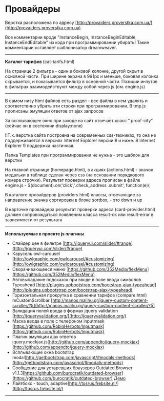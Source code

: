 Провайдеры
================

Верстка расположена по адресу [http://provaiders.proverstka.com.ua/](http://provaiders.proverstka.com.ua)

Все комментарии вроде "InstanceBegin, InstanceBeginEditable, InstanceEndEditable" из кода при программировании убирать! Такие комментарии оставляет шаблонизатор dreamweaver.


---------------------------------------------------------

**Каталог тарифов** (cat-tarifs.html)


На странице 2 фильтра - один в боковой колонке, другой скрыт в основной части. При ширине экрана в 991px и меньше, боковая колонка скрывается, и показывается фильтр в основной части. Позиции инпутов в фильтрах взаимодействуют между собой через js (см. engine.js)

---------------------------------------------------------


В самом низу html файлов есть раздел <!-- =temp JS --> - все файлы в нем удалять и соответствнно убрать эти строки при программировании.  В tmp.js прописаны эмуляции ответов от ajax запросов 

За всплывающее окно при заходе на сайт отвечает класс ".proof-city" (сейчас он в состоянии display:none)

!!Т.к. верстка сайта построена на современных css-техниках, то она не поддерживается в версиях Internet Explorer версии 8 и ниже. В Internet Explorer 9 поддержка частичная.

Папка Templates при программировании не нужна - это шаблон для верстки

На главной странице (homepage.html), в акциях (actions.html) - значок медальки в таблице сделан через css (на основании порядкового номера строчки).  Результат проверки адреса прописан в файле engine.js - $(document).on('click','.check_address .submit', function(e){

В каталоге провайдеров (providers.html) классы, отвечающие за направление значка сортировки в блоке sortbox, - это down и up

В карточке провайдера результат проверки адреса (card-provider.html) должен сопровождаться появленим класса result-ok или result-error в зависимости от результата

---------------------------------------------------------
__Используемые в проекте js плагины__
* Слайдер цен в фильтре [http://jqueryui.com/slider/#range](http://jqueryui.com/slider/#range)
* Карусель owl-carousel [http://owlgraphic.com/owlcarousel/#customizing](http://owlgraphic.com/owlcarousel/#customizing)
* Сворачивающееся меню [https://github.com/352Media/flexMenu](https://github.com/352Media/flexMenu)
* Автовыпадание подсказок при вводе в поле ввода символов Typeahead [http://plugins.upbootstrap.com/bootstrap-ajax-typeahead](http://plugins.upbootstrap.com/bootstrap-ajax-typeahead)
* Горизонтальная прокрутка в сравнении тарифов (compare.html) mCustomScrollbar [http://manos.malihu.gr/jquery-custom-content-scroller/?5](http://manos.malihu.gr/jquery-custom-content-scroller/?5)
* Валидация полей ввода в формах jquery validation [http://jqueryvalidation.org/](http://jqueryvalidation.org/)
* Маска ввода в поле с телефоном inputmask [https://github.com/RobinHerbots/Inputmask](https://github.com/RobinHerbots/Inputmask)
* Плагин эмуляции ajax ответов jquery.mockjax.js[http://github.com/appendto/jquery-mockjax](http://github.com/appendto/jquery-mockjax)
* Всплывающие окна bootstrap modal[http://getbootstrap.com/javascript/#modals-methods](http://getbootstrap.com/javascript/#modals-methods)
* Сообщение для устаревших браузеров Outdated Browser v1.1.3[https://github.com/burocratik/outdated-browser](https://github.com/burocratik/outdated-browser) [Демо](http://outdatedbrowser.com/ru)
* Лайтбокс - touch, adaptive[http://tosrus.frebsite.nl/](http://tosrus.frebsite.nl/)

---------------------------------------------------------